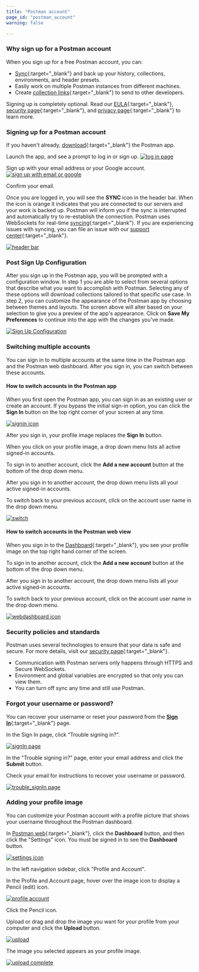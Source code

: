```yaml
---
title: "Postman account"
page_id: "postman_account"
warning: false

---
```


### Why sign up for a Postman account

When you sign up for a free Postman account, you can:

   *   [Sync](/docs/v6/postman/launching_postman/syncing){:target="_blank"} and back up your history, collections, environments, and header presets.
   *   Easily work on multiple Postman instances from different machines.
   *   Create [collection links](/docs/v6/postman/collections/sharing_collections){:target="_blank"} to send to other developers.

Signing up is completely optional. Read our [EULA](https://www.getpostman.com/licenses/postman_base_app){:target="_blank"}, [security page](https://www.getpostman.com/security){:target="_blank"}, and [privacy page](https://www.getpostman.com/licenses/privacy){:target="_blank"} to learn more.


### Signing up for a Postman account

If you haven't already, [download](https://www.getpostman.com/apps){:target="_blank"} the Postman app.

Launch the app, and see a prompt to log in or sign up.
    [![log in page](https://s3.amazonaws.com/postman-static-getpostman-com/postman-docs/59135838.png)](https://s3.amazonaws.com/postman-static-getpostman-com/postman-docs/59135838.png)  

Sign up with your email address or your Google account.
    [![sign up with email or google](https://s3.amazonaws.com/postman-static-getpostman-com/postman-docs/signUp.png)](https://s3.amazonaws.com/postman-static-getpostman-com/postman-docs/signUp.png)  

Confirm your email.

Once you are logged in, you will see the **SYNC** icon in the header bar. When the icon is orange it indicates that you are connected to our servers and your work is backed up. Postman will inform you if the sync is interrupted and automatically try to re-establish the connection. Postman uses WebSockets for real-time [syncing](/docs/postman/launching_postman/syncing){:target="_blank"}. If you are experiencing issues with syncing, you can file an issue with our [support center](https://support.getpostman.com/hc/en-us){:target="_blank"}.

[![header bar](https://s3.amazonaws.com/postman-static-getpostman-com/postman-docs/postman+header+sync+5-10-18.png)](https://s3.amazonaws.com/postman-static-getpostman-com/postman-docs/postman+header+sync+5-10-18.png)

### Post Sign Up Configuration

After you sign up in the Postman app, you will be prompted with a configuration window. In step 1 you are able to select from several options that describe what you want to accomplish with Postman. Selecting any of these options will download collections tailored to that specific use case. In step 2, you can customize the appearance of the Postman app by choosing between themes and layouts. The screen above will alter based on your selection to give you a preview of the app's appearance. Click on **Save My Preferences** to continue into the app with the changes you've made. 

[![Sign Up Configuration](https://s3.amazonaws.com/postman-static-getpostman-com/postman-docs/docs6.1update/Screen+Shot+2018-05-09+at+6.13.04+PM.png)](https://s3.amazonaws.com/postman-static-getpostman-com/postman-docs/docs6.1update/Screen+Shot+2018-05-09+at+6.13.04+PM.png)



### Switching multiple accounts

You can sign in to multiple accounts at the same time in the Postman app and the Postman web dashboard. After you sign in, you can switch between these accounts. 

#### How to switch accounts in the Postman app 

When you first open the Postman app, you can sign in as an existing user or create an account. 
If you bypass the initial sign-in option, you can click the **Sign In** button on the top right corner of your screen at any time.

[![signin icon](https://s3.amazonaws.com/postman-static-getpostman-com/postman-docs/WS-basic-white.png)](https://s3.amazonaws.com/postman-static-getpostman-com/postman-docs/WS-basic-white.png)

After you sign in, your profile image replaces the **Sign In** button.

When you click on your profile image, a drop down menu lists all active signed-in accounts.

To sign in to another account, click the **Add a new account** button at the bottom of the drop down menu.

After you sign in to another account, the drop down menu lists all your active signed-in accounts.

To switch back to your previous account, click on the account user name in the drop down menu.

[![switch](https://s3.amazonaws.com/postman-static-getpostman-com/postman-docs/WS-switchProfiles-app-white1.png)](https://s3.amazonaws.com/postman-static-getpostman-com/postman-docs/WS-switchProfiles-app-white1.png)

#### How to switch accounts in the Postman web view

When you sign in to the [Dashboard]({{site.pm.gs}}/dashboard){:target="_blank"}, you see your profile image on the top right hand corner of the screen.  

To sign in to another account, click the **Add a new account** button at the bottom of the drop down menu.

After you sign in to another account, the drop down menu lists all your active signed-in accounts.

To switch back to your previous account, click on the account user name in the drop down menu.

[![webdashboard icon](https://s3.amazonaws.com/postman-static-getpostman-com/postman-docs/WS-switchProfiles-webDashboard-2.png)](https://s3.amazonaws.com/postman-static-getpostman-com/postman-docs/WS-switchProfiles-webDashboard-2.png)


### Security policies and standards

Postman uses several technologies to ensure that your data is safe and secure. For more details, visit our [security page](https://www.getpostman.com/security){:target="_blank"}.

   *   Communication with Postman servers only happens through HTTPS and Secure WebSockets.
   *   Environment and global variables are encrypted so that only you can view them.
   *   You can turn off sync any time and still use Postman.

### Forgot your username or password?

You can recover your username or reset your password from the [**Sign In**](https://identity.getpostman.com/login){:target="_blank"} page. 

In the Sign In page, click “Trouble signing in?”.

[![signIn page](https://s3.amazonaws.com/postman-static-getpostman-com/postman-docs/WS-SignInPage1-a.png)](https://s3.amazonaws.com/postman-static-getpostman-com/postman-docs/WS-SignInPage1-a.png)

In the "Trouble signing in?" page, enter your email address and click the **Submit** button.
   
Check your email for instructions to recover your username or password.

[![trouble_signIn page](https://s3.amazonaws.com/postman-static-getpostman-com/postman-docs/WS-signIn_trouble.png)](https://s3.amazonaws.com/postman-static-getpostman-com/postman-docs/WS-signIn_trouble.png)

### Adding your profile image

You can customize your Postman account with a profile picture that shows your username throughout the Postman dashboard.

In [Postman web](https://www.getpostman.com/){:target="_blank"}, click the **Dashboard** button, and then click the "Settings" icon. You must be signed in to see the **Dashboard** button.

[![settings icon](https://s3.amazonaws.com/postman-static-getpostman-com/postman-docs/settings-icon.png)](https://s3.amazonaws.com/postman-static-getpostman-com/postman-docs/settings-icon.png)

In the left navigation sidebar, click "Profile and Account".

In the Profile and Account page, hover over the image icon to display a Pencil (edit) icon.

[![profile account](https://s3.amazonaws.com/postman-static-getpostman-com/postman-docs/WS-profile-account-page2.png)](https://s3.amazonaws.com/postman-static-getpostman-com/postman-docs/WS-profile-account-page2.png)

Click the Pencil icon.

Upload or drag and drop the image you want for your profile from your computer and click the **Upload** button.


[![upload](https://s3.amazonaws.com/postman-static-getpostman-com/postman-docs/WS-upload-image1.png)](https://s3.amazonaws.com/postman-static-getpostman-com/postman-docs/WS-upload-image1.png)

The image you selected appears as your profile image.

[![upload complete](https://s3.amazonaws.com/postman-static-getpostman-com/postman-docs/WS-profile-pic-complete1-a.png)](https://s3.amazonaws.com/postman-static-getpostman-com/postman-docs/WS-profile-pic-complete1-a.png)




